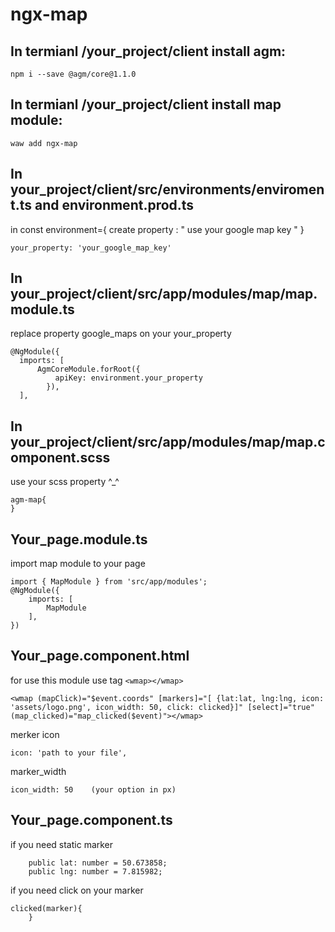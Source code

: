 # ngx-map

## In termianl /your_project/client install agm:
```
npm i --save @agm/core@1.1.0
```
## In termianl /your_project/client install map module:
```
waw add ngx-map
```
## In your_project/client/src/environments/enviroment.ts and environment.prod.ts
in const environment={
create property : " use your google map key " }
```
your_property: 'your_google_map_key'
```
## In your_project/client/src/app/modules/map/map.module.ts
replace property google_maps on your your_property
  ```
@NgModule({
	imports: [
		AgmCoreModule.forRoot({
			apiKey: environment.your_property
		  }),
	],
  ```

## In your_project/client/src/app/modules/map/map.component.scss
use your scss property ^_^
```
agm-map{
}
```
## Your_page.module.ts
import map module to your page
```
import { MapModule } from 'src/app/modules';
@NgModule({
	imports: [
		MapModule
	],
})
```
## Your_page.component.html
for use this module use tag ```<wmap></wmap> ```
```
<wmap (mapClick)="$event.coords" [markers]="[ {lat:lat, lng:lng, icon: 'assets/logo.png', icon_width: 50, click: clicked}]" [select]="true" (map_clicked)="map_clicked($event)"></wmap>
```
merker icon
```
icon: 'path to your file',
```
marker_width
```
icon_width: 50    (your option in px)
```
## Your_page.component.ts
if you need static marker
```
	public lat: number = 50.673858;
	public lng: number = 7.815982;
```
if you need click on your marker
```
clicked(marker){		
	}
```
